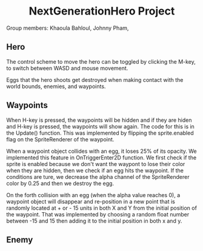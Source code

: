 <h1 align="center">NextGenerationHero Project</h1>
Group members: Khaoula Bahloul, Johnny Pham,

## Hero

The control scheme to move the hero can be toggled by clicking the M-key, to switch between WASD and mouse movement.

Eggs that the hero shoots get destroyed when making contact with the world bounds, enemies, and waypoints.

## Waypoints

When H-key is pressed, the waypoints will be hidden and if they are hiden and H-key is pressed, the waypoints will show again. The code for this is in the Update() function. This was implemented by flipping the sprite.enabled flag on the SpriteRenderer of the waypoint.

When a waypoint object collides with an egg, it loses 25% of its opacity. We implemented this feature in OnTriggerEnter2D function. We first check if the sprite is enabled because we don't want the waypont to lose their color when they are hidden, then we check if an egg hits the waypoint. If the conditions are ture, we decrease the alpha channel of the SpriteRenderer color by 0.25 and then we destroy the egg.

On the forth collision with an egg (when the alpha value reaches 0), a waypoint object will disappear and re-position in a new point that is randomly located at + or - 15 units in both X and Y from the initial position of the waypoint. That was implemented by choosing a random float number between -15 and 15 then adding it to the initial position in both x and y.


## Enemy 
